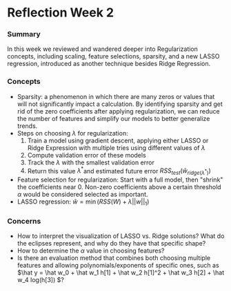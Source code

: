 # Reflection Week 2

### Summary 

In this week we reviewed and wandered deeper into Regularization concepts, including scaling, feature selections, sparsity, and a new LASSO regression, introduced as another technique besides Ridge Regression. 

### Concepts

* Sparsity: a phenomenon in which there are many zeros or values that will not significantly impact a calculation. By identifying sparsity and get rid of the zero coefficients after applying regularization, we can reduce the number of features and simplify our models to better generalize trends.
* Steps on choosing $\lambda$ for regularization:
  1. Train a model using gradient descent, applying either LASSO or Ridge Expression with multiple tries using different values of $\lambda$
  2. Compute validation error of these models
  3. Track the $\lambda$ with the smallest validation error
  4. Return this value $\lambda^*$and estimated future error $RSS_{test}(\hat w_{ridge(\lambda^*)})$
* Feature selection for regularization: Start with a full model, then "shrink" the coefficients near 0. Non-zero coefficients above a certain threshold $\alpha$ would be considered selected as important.
* LASSO regression: $\hat w =\min(RSS(W) + \lambda||w||_1 )$

### Concerns

* How to interpret the visualization of LASSO vs. Ridge solutions? What do the eclipses represent, and why do they have that specific shape?
* How to determine the $\alpha$ value in choosing features?
* Is there an evaluation method that combines both choosing multiple features and allowing polynomials/exponents of specific ones, such as $\hat y = \hat w_0 + \hat w_1 h[1] + \hat w_2 h[1]^2 + \hat w_3 h[2] + \hat w_4 log(h[3]) $?